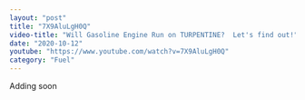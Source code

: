 ```yaml
---
layout: "post"
title: "7X9AluLgH0Q"
video-title: "Will Gasoline Engine Run on TURPENTINE?  Let's find out!"
date: "2020-10-12"
youtube: "https://www.youtube.com/watch?v=7X9AluLgH0Q"
category: "Fuel"
---
```

<div class="space-y-1"><p class="text-gray-400">Adding soon</p></div>